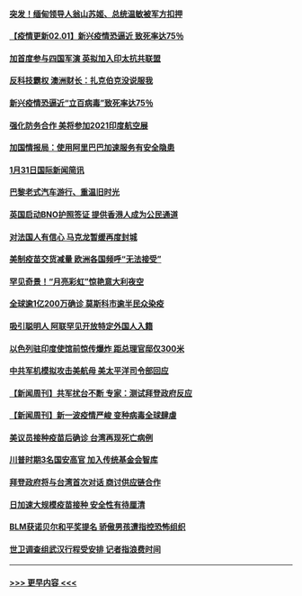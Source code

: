 #### [突发！缅甸领导人翁山苏姬、总统温敏被军方扣押](../pages/prog202/a103044202.md?t=02010951) 
#### [【疫情更新02.01】新兴疫情恐逼近 致死率达75％](../pages/prog202/a103034335.md?t=02010951) 
#### [加首度参与四国军演 英拟加入印太抗共联盟](../pages/prog202/a103044119.md?t=02010951) 
#### [反科技霸权 澳洲财长：扎克伯克没说服我](../pages/prog202/a103044150.md?t=02010951) 
#### [新兴疫情恐逼近“立百病毒”致死率达75％](../pages/prog202/a103044153.md?t=02010951) 
#### [强化防务合作 美将参加2021印度航空展](../pages/prog202/a103044131.md?t=02010951) 
#### [加国情报局：使用阿里巴巴加速服务有安全隐患](../pages/prog202/a103044038.md?t=02010951) 
#### [1月31日国际新闻简讯](../pages/prog202/a103044058.md?t=02010951) 
#### [巴黎老式汽车游行、重温旧时光](../pages/prog202/a103044047.md?t=02010951) 
#### [英国启动BNO护照签证 提供香港人成为公民通道](../pages/prog202/a103044028.md?t=02010951) 
#### [对法国人有信心 马克龙暂缓再度封城](../pages/prog202/a103043934.md?t=02010951) 
#### [美制疫苗交货减量 欧洲各国频呼“无法接受”](../pages/prog202/a103043921.md?t=02010951) 
#### [罕见奇景！“月亮彩虹”惊艳意大利夜空](../pages/prog202/a103043922.md?t=02010951) 
#### [全球逾1亿200万确诊 莫斯科市逾半民众染疫](../pages/prog202/a103043880.md?t=02010951) 
#### [吸引聪明人 阿联罕见开放特定外国人入籍](../pages/prog202/a103043864.md?t=02010951) 
#### [以色列驻印度使馆前惊传爆炸 距总理官邸仅300米](../pages/prog202/a103043823.md?t=02010951) 
#### [中共军机模拟攻击美航母 美太平洋司令部回应](../pages/prog202/a103043765.md?t=02010951) 
#### [【新闻周刊】共军扰台不断 专家：测试拜登政府反应](../pages/prog202/a103043714.md?t=02010951) 
#### [【新闻周刊】新一波疫情严峻 变种病毒全球肆虐](../pages/prog202/a103043689.md?t=02010951) 
#### [美议员接种疫苗后确诊 台湾再现死亡病例](../pages/prog202/a103043647.md?t=02010951) 
#### [川普时期3名国安高官 加入传统基金会智库](../pages/prog202/a103043634.md?t=02010951) 
#### [拜登政府将与台湾首次对话 商讨供应链合作](../pages/prog202/a103043586.md?t=02010951) 
#### [日加速大规模疫苗接种 安全性有待厘清](../pages/prog202/a103043567.md?t=02010951) 
#### [BLM获诺贝尔和平奖提名 骄傲男孩遭指控恐怖组织](../pages/prog202/a103043557.md?t=02010951) 
#### [世卫调查组武汉行程受安排 记者指浪费时间](../pages/prog202/a103043498.md?t=02010951) 

----
#### [ >>> 更早内容 <<< ](../indexes/prog202-earlier.md)
